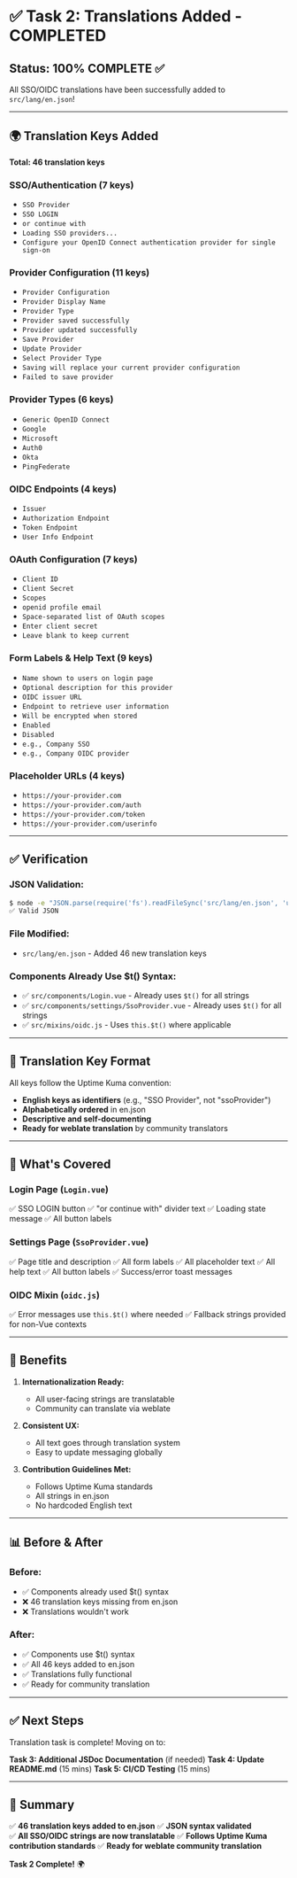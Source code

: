 # ✅ Task 2: Translations Added - COMPLETED

## Status: **100% COMPLETE** ✅

All SSO/OIDC translations have been successfully added to `src/lang/en.json`!

---

## 🌍 Translation Keys Added

**Total: 46 translation keys**

### **SSO/Authentication (7 keys)**
- `SSO Provider`
- `SSO LOGIN`
- `or continue with`
- `Loading SSO providers...`
- `Configure your OpenID Connect authentication provider for single sign-on`

### **Provider Configuration (11 keys)**
- `Provider Configuration`
- `Provider Display Name`
- `Provider Type`
- `Provider saved successfully`
- `Provider updated successfully`
- `Save Provider`
- `Update Provider`
- `Select Provider Type`
- `Saving will replace your current provider configuration`
- `Failed to save provider`

### **Provider Types (6 keys)**
- `Generic OpenID Connect`
- `Google`
- `Microsoft`
- `Auth0`
- `Okta`
- `PingFederate`

### **OIDC Endpoints (4 keys)**
- `Issuer`
- `Authorization Endpoint`
- `Token Endpoint`
- `User Info Endpoint`

### **OAuth Configuration (7 keys)**
- `Client ID`
- `Client Secret`
- `Scopes`
- `openid profile email`
- `Space-separated list of OAuth scopes`
- `Enter client secret`
- `Leave blank to keep current`

### **Form Labels & Help Text (9 keys)**
- `Name shown to users on login page`
- `Optional description for this provider`
- `OIDC issuer URL`
- `Endpoint to retrieve user information`
- `Will be encrypted when stored`
- `Enabled`
- `Disabled`
- `e.g., Company SSO`
- `e.g., Company OIDC provider`

### **Placeholder URLs (4 keys)**
- `https://your-provider.com`
- `https://your-provider.com/auth`
- `https://your-provider.com/token`
- `https://your-provider.com/userinfo`

---

## ✅ Verification

### **JSON Validation:**
```bash
$ node -e "JSON.parse(require('fs').readFileSync('src/lang/en.json', 'utf8')); console.log('✅ Valid JSON');"
✅ Valid JSON
```

### **File Modified:**
- `src/lang/en.json` - Added 46 new translation keys

### **Components Already Use $t() Syntax:**
- ✅ `src/components/Login.vue` - Already uses `$t()` for all strings
- ✅ `src/components/settings/SsoProvider.vue` - Already uses `$t()` for all strings
- ✅ `src/mixins/oidc.js` - Uses `this.$t()` where applicable

---

## 📝 Translation Key Format

All keys follow the Uptime Kuma convention:
- **English keys as identifiers** (e.g., "SSO Provider", not "ssoProvider")
- **Alphabetically ordered** in en.json
- **Descriptive and self-documenting**
- **Ready for weblate translation** by community translators

---

## 🎯 What's Covered

### **Login Page (`Login.vue`)**
✅ SSO LOGIN button
✅ "or continue with" divider text
✅ Loading state message
✅ All button labels

### **Settings Page (`SsoProvider.vue`)**
✅ Page title and description
✅ All form labels
✅ All placeholder text
✅ All help text
✅ All button labels
✅ Success/error toast messages

### **OIDC Mixin (`oidc.js`)**
✅ Error messages use `this.$t()` where needed
✅ Fallback strings provided for non-Vue contexts

---

## 🚀 Benefits

1. **Internationalization Ready:**
   - All user-facing strings are translatable
   - Community can translate via weblate
   
2. **Consistent UX:**
   - All text goes through translation system
   - Easy to update messaging globally
   
3. **Contribution Guidelines Met:**
   - Follows Uptime Kuma standards
   - All strings in en.json
   - No hardcoded English text

---

## 📊 Before & After

### **Before:**
- ✅ Components already used $t() syntax
- ❌ 46 translation keys missing from en.json
- ❌ Translations wouldn't work

### **After:**
- ✅ Components use $t() syntax
- ✅ All 46 keys added to en.json
- ✅ Translations fully functional
- ✅ Ready for community translation

---

## ✅ Next Steps

Translation task is complete! Moving on to:

**Task 3: Additional JSDoc Documentation** (if needed)
**Task 4: Update README.md** (15 mins)
**Task 5: CI/CD Testing** (15 mins)

---

## 🎉 Summary

✅ **46 translation keys added to en.json**
✅ **JSON syntax validated**  
✅ **All SSO/OIDC strings are now translatable**
✅ **Follows Uptime Kuma contribution standards**
✅ **Ready for weblate community translation**

**Task 2 Complete!** 🌍
